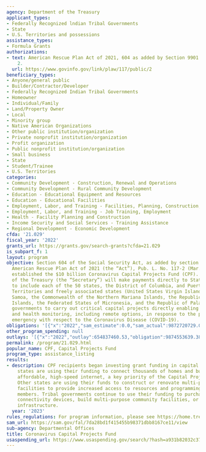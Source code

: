 ```yaml
---
agency: Department of the Treasury
applicant_types:
- Federally Recognized lndian Tribal Governments
- State
- U.S. Territories and possessions
assistance_types:
- Formula Grants
authorizations:
- text: American Rescue Plan Act of 2021, 604 as added by Section 9901. Pub. L. 117,
    2.
  url: https://www.govinfo.gov/link/plaw/117/public/2
beneficiary_types:
- Anyone/general public
- Builder/Contractor/Developer
- Federally Recognized Indian Tribal Governments
- Homeowner
- Individual/Family
- Land/Property Owner
- Local
- Minority group
- Native American Organizations
- Other public institution/organization
- Private nonprofit institution/organization
- Profit organization
- Public nonprofit institution/organization
- Small business
- State
- Student/Trainee
- U.S. Territories
categories:
- Community Development - Construction, Renewal and Operations
- Community Development - Rural Community Development
- Education - Educational Equipment and Resources
- Education - Educational Facilities
- Employment, Labor, and Training - Facilities, Planning, Construction, and Equipment
- Employment, Labor, and Training - Job Training, Employment
- Health - Facility Planning and Construction
- Income Security and Social Services - Training Assistance
- Regional Development - Economic Development
cfda: '21.029'
fiscal_year: '2022'
grants_url: https://grants.gov/search-grants?cfda=21.029
is_subpart_f: 1
layout: program
objective: Section 604 of the Social Security Act, as added by section 9901 of the
  American Rescue Plan Act of 2021 (the “Act”), Pub. L. No. 117-2 (Mar. 11, 2021),
  established the $10 billion Coronavirus Capital Projects Fund (CPF). The Secretary
  of the Treasury (the “Secretary”) will make payments directly to States (defined
  to include each of the 50 states, the District of Columbia, and Puerto Rico), U.S.
  Territories and freely associated states (United States Virgin Islands, Guam, American
  Samoa, the Commonwealth of the Northern Mariana Islands, the Republic of the Marshall
  Islands, the Federated States of Micronesia, and the Republic of Palau), and Tribal
  governments to carry out critical capital projects directly enabling work, education,
  and health monitoring, including remote options, in response to the public health
  emergency with respect to the Coronavirus Disease (COVID-19).
obligations: '[{"x":"2022","sam_estimate":0.0,"sam_actual":9872720729.0,"usa_spending_actual":9872720729.14},{"x":"2023","sam_estimate":115736298.0,"sam_actual":0.0,"usa_spending_actual":115736297.86},{"x":"2024","sam_estimate":11542973.0,"sam_actual":0.0,"usa_spending_actual":8917468.36}]'
other_program_spending: null
outlays: '[{"x":"2022","outlay":654837460.53,"obligation":9874553639.38},{"x":"2023","outlay":64940340.16,"obligation":122296523.62},{"x":"2024","outlay":524332.36,"obligation":524332.36}]'
permalink: /program/21.029.html
popular_name: CPF, Capital Projects Fund
program_type: assistance_listing
results:
- description: CPF recipients began investing grant funding in capital infrastructure.  Many
    states are using their funding to connect thousands of homes and businesses to
    affordable, high-speed internet, a key priority of the Capital Projects Fund program.
    Other states are using their funds to construct or renovate multi-purpose community
    facilities to provide increased access to resources and programming for community
    members. Tribal governments continue to use their funding to purchase digital
    connectivity devices, build multi-purpose community facilities, or construct broadband
    infrastructure.
  year: '2023'
rules_regulations: For program information, please see https://home.treasury.gov/policy-issues/coronavirus/assistance-for-state-local-and-tribal-governments/capital-projects-fund.
sam_url: https://sam.gov/fal/7da28bd1f415455b98371dbb8167ce11/view
sub-agency: Departmental Offices
title: Coronavirus Capital Projects Fund
usaspending_url: https://www.usaspending.gov/search/?hash=a931b82032c3782e1a63e780beca7bea
---
```

